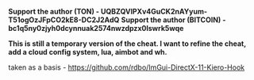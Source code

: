 **Support the author (TON) - UQBZQVlPXv4GuCK2nAYyum-T51ogOzJFpCO2kE8-DC2J2AdQ**
**Support the author (BITCOIN) - bc1q5ny0zjyh0dcynnuak2574nwzdpzx0lswrk5wqe**

**This is still a temporary version of the cheat. I want to refine the cheat, add a cloud config system, lua, aimbot and wh.**


taken as a basis - https://github.com/rdbo/ImGui-DirectX-11-Kiero-Hook

